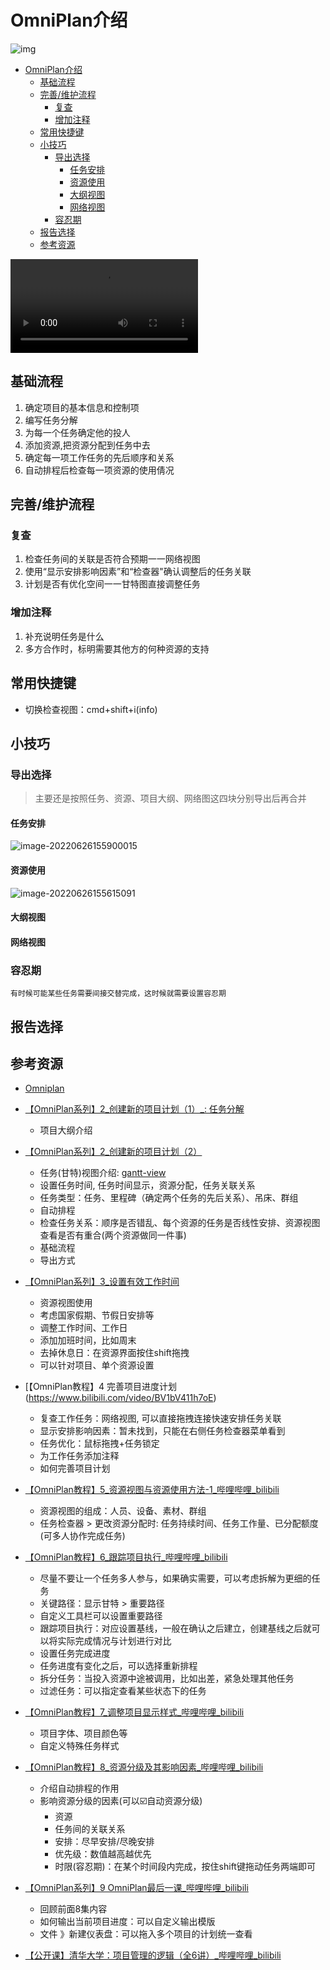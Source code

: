 # OmniPlan介绍

![img](https://raw.githubusercontent.com/KuanHsiaoKuo/writing_materials/main/imgs/plan-card.png)

<!--ts-->
* [OmniPlan介绍](#omniplan介绍)
   * [基础流程](#基础流程)
   * [完善/维护流程](#完善维护流程)
      * [复查](#复查)
      * [增加注释](#增加注释)
   * [常用快捷键](#常用快捷键)
   * [小技巧](#小技巧)
      * [导出选择](#导出选择)
         * [任务安排](#任务安排)
         * [资源使用](#资源使用)
         * [大纲视图](#大纲视图)
         * [网络视图](#网络视图)
      * [容忍期](#容忍期)
   * [报告选择](#报告选择)
   * [参考资源](#参考资源)

<!-- Created by https://github.com/ekalinin/github-markdown-toc -->
<!-- Added by: runner, at: Wed Jul 13 13:03:09 UTC 2022 -->

<!--te-->

<video src="https://www.omnigroup.com/assets/img/2020/plan-video-18.mp4" controls="controls"></video>

## 基础流程

1. 确定项目的基本信息和控制项
2. 编写任务分解
3. 为每一个任务确定他的投人
4. 添加资源,把资源分配到任务中去
5. 确定每一项工作任务的先后顺序和关系
6. 自动排程后检查每一项资源的使用倩况

## 完善/维护流程

### 复查

1. 检查任务间的关联是否符合预期一一网络视图
2. 使用“显示安排影响因素”和“检查器"确认调整后的任务关联
3. 计划是否有优化空间一一甘特图直接调整任务

### 增加注释

1. 补充说明任务是什么
2. 多方合作时，标明需要其他方的何种资源的支持

## 常用快捷键

- 切换检查视图：cmd+shift+i(info)

## 小技巧

### 导出选择

> 主要还是按照任务、资源、项目大纲、网络图这四块分别导出后再合并

#### 任务安排

![image-20220626155900015](https://raw.githubusercontent.com/KuanHsiaoKuo/writing_materials/main/imgs/image-20220626155900015.png)

#### 资源使用

![image-20220626155615091](https://raw.githubusercontent.com/KuanHsiaoKuo/writing_materials/main/imgs/image-20220626155615091.png)

#### 大纲视图

#### 网络视图

### 容忍期

```admonish tip title='容忍期'
有时候可能某些任务需要间接交替完成，这时候就需要设置容忍期
```

## 报告选择

## 参考资源

- [Omniplan](https://support.omnigroup.com/documentation/omniplan/mac/4.3/en/)

- [【OmniPlan系列】2_创建新的项目计划（1）_: 任务分解](https://www.bilibili.com/video/BV1zV41187Vx)
    - 项目大纲介绍
- [【OmniPlan系列】2_创建新的项目计划（2）](https://www.bilibili.com/video/BV1ty4y1S7Tj)
    - 任务(甘特)视图介绍: [gantt-view](https://support.omnigroup.com/documentation/omniplan/mac/4.3/en/gantt-view/#gantt-view)
    - 设置任务时间, 任务时间显示，资源分配，任务关联关系
    - 任务类型：任务、里程碑（确定两个任务的先后关系）、吊床、群组
    - 自动排程
    - 检查任务关系：顺序是否错乱、每个资源的任务是否线性安排、资源视图查看是否有重合(两个资源做同一件事)
    - 基础流程
    - 导出方式
- [【OmniPlan系列】3_设置有效工作时间](https://www.bilibili.com/video/BV1WV411h78U)
    - 资源视图使用
    - 考虑国家假期、节假日安排等
    - 调整工作时间、工作日
    - 添加加班时间，比如周末
    - 去掉休息日：在资源界面按住shift拖拽
    - 可以针对项目、单个资源设置
- [【OmniPlan教程】4 完善项目进度计划(https://www.bilibili.com/video/BV1bV411h7oE)
    - 复查工作任务：网络视图, 可以直接拖拽连接快速安排任务关联
    - 显示安排影响因素：暂未找到，只能在右侧任务检查器菜单看到
    - 任务优化：鼠标拖拽+任务锁定
    - 为工作任务添加注释
    - 如何完善项目计划
- [【OmniPlan教程】5_资源视图与资源使用方法-1_哔哩哔哩_bilibili](https://www.bilibili.com/video/BV1Yi4y1c7dH)
    - 资源视图的组成：人员、设备、素材、群组
    - 任务检查器 > 更改资源分配时: 任务持续时间、任务工作量、已分配额度(可多人协作完成任务)
- [【OmniPlan教程】6_跟踪项目执行_哔哩哔哩_bilibili](https://www.bilibili.com/video/BV1JK411G7VF)
    - 尽量不要让一个任务多人参与，如果确实需要，可以考虑拆解为更细的任务
    - 关键路径：显示甘特 > 重要路径
    - 自定义工具栏可以设置重要路径
    - 跟踪项目执行：对应设置基线，一般在确认之后建立，创建基线之后就可以将实际完成情况与计划进行对比
    - 设置任务完成进度
    - 任务进度有变化之后，可以选择重新排程
    - 拆分任务：当投入资源中途被调用，比如出差，紧急处理其他任务
    - 过滤任务：可以指定查看某些状态下的任务
- [【OmniPlan教程】7_调整项目显示样式_哔哩哔哩_bilibili](https://www.bilibili.com/video/BV1wy4y1D7RZ)
    - 项目字体、项目颜色等
    - 自定义特殊任务样式
- [【OmniPlan教程】8_资源分级及其影响因素_哔哩哔哩_bilibili](https://www.bilibili.com/video/BV1U5411H75r)

    - 介绍自动排程的作用
    - 影响资源分级的因素(可以☑️自动资源分级)
        - 资源
        - 任务间的关联关系
        - 安排：尽早安排/尽晚安排
        - 优先级：数值越高越优先
        - 时限(容忍期)：在某个时间段内完成，按住shift键拖动任务两端即可
- [【OmniPlan系列】9 OmniPlan最后一课_哔哩哔哩_bilibili](https://www.bilibili.com/video/BV1P5411p7EE)
    - 回顾前面8集内容
    - 如何输出当前项目进度：可以自定义输出模版
    - 文件 》新建仪表盘：可以拖入多个项目的计划统一查看
- [【公开课】清华大学：项目管理的逻辑（全6讲）_哔哩哔哩_bilibili](https://www.bilibili.com/video/BV1tr4y1s74S)